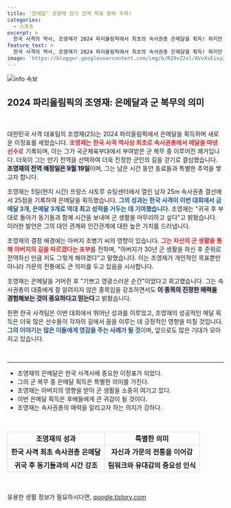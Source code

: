 ```yaml
---
title: ‘은메달’ 조영재 만기 전역 목표 밝혀 주목!
categories:
  - 스포츠
excerpt: >
  한국 사격의 역사, 조영재가 2024 파리올림픽에서 최초의 속사권총 은메달을 획득! 하지만 전역을 선택한 그의 뒷이야기는 더 많은 감동을 선사합니다. 군 복무와 가족의 영향 속에 남은 시간을 어떻게 보낼지 궁금하시다면 클릭해보세요!
feature_text: >
  한국 사격의 역사, 조영재가 2024 파리올림픽에서 최초의 속사권총 은메달을 획득! 하지만 전역을 선택한 그의 뒷이야기는 더 많은 감동을 선사합니다. 군 복무와 가족의 영향 속에 남은 시간을 어떻게 보낼지 궁금하시다면 클릭해보세요!
image: 'https://blogger.googleusercontent.com/img/b/R29vZ2xl/AVvXsEixyZcFfHzMRdzZMjFBmAUKJYCLCGyLL1o632UiGVXcaFdKo_bkvkuCioo0uUKlGfBVcT3P84aROyZIXSBEx3Aw5nCQ3pTgDom1WDC4m8eifvWiAmWEEVb4x6G_l8C0QH225ldMjyaFvpxGEBGNO37VmDTDMHGhJPq73UglMfDca1-0aw/s1600/blogspot.png'
---
```


<p><img src="https://blogger.googleusercontent.com/img/b/R29vZ2xl/AVvXsEixyZcFfHzMRdzZMjFBmAUKJYCLCGyLL1o632UiGVXcaFdKo_bkvkuCioo0uUKlGfBVcT3P84aROyZIXSBEx3Aw5nCQ3pTgDom1WDC4m8eifvWiAmWEEVb4x6G_l8C0QH225ldMjyaFvpxGEBGNO37VmDTDMHGhJPq73UglMfDca1-0aw/s1600/blogspot.png" alt="info 속보" /></p>

<h2 data-ke-size="size26">2024 파리올림픽의 조영재: 은메달과 군 복무의 의미</h2>

<p data-ke-size="size16">&nbsp;</p>

<p>대한민국 사격 대표팀의 조영재(25)는 2024 파리올림픽에서 은메달을 획득하며 새로운 이정표를 세웠습니다. <b><span style="color: #ee2323;">조영재는 한국 사격 역사상 최초로 속사권총에서 메달을 따낸 선수</span></b>로 기록되며, 이는 그가 국군체육부대에서 부여받은 군 복무 중 이루어진 쾌거입니다. 더욱이 그는 만기 전역을 선택하여 더욱 진정한 군인의 길을 걷기로 결심했습니다. <b><span style="background-color: #21538527;">조영재의 전역 예정일은 9월 19일</span></b>이며, 그는 남은 시간 동안 동료들과 특별한 추억을 쌓고자 합니다. </p>

<p>조영재는 5일(현지 시간) 프랑스 샤토루 슈팅센터에서 열린 남자 25m 속사권총 결선에서 25점을 기록하여 은메달을 획득했습니다. <b><span style="color: #1a5490;">그의 성과는 한국 사격이 이번 대회에서 금메달 3개, 은메달 3개로 역대 최고 성적을 거두는 데 기여했습니다</span></b>. 조영재는 "귀국 후 부대로 돌아가 동기들과 함께 시간을 보내며 군 생활을 마무리하고 싶다"고 밝혔습니다. 이러한 발언은 그의 대인 관계와 인간관계에 대한 높은 가치를 드러냅니다.</p>

<p>조영재의 결정 배경에는 아버지 조병기 씨의 영향이 있습니다. <b><span style="color: #ee2323;">그는 자신의 군 생활을 통해 아버지의 길을 따르겠다는 포부</span></b>를 전하며, "아버지가 30년 군 생활을 하신 후 준위로 전역하신 만큼 저도 그렇게 해야겠다"고 말했습니다. 이는 조영재가 개인적인 목표뿐만 아니라 가문의 전통에도 큰 의미를 두고 있음을 시사합니다. </p>

<p>조영재는 은메달을 거머쥔 후 "기쁘고 영광스러운 순간"이었다고 회고했습니다. 그는 속사권총이 대중에게 잘 알려지지 않은 종목임을 강조하면서도 <b><span style="background-color: #21538527;">이 종목의 진정한 매력을 경험해보는 것이 중요하다고 믿는다</span></b>고 밝혔습니다. </p>

<p>한편 한국 사격팀은 이번 대회에서 뛰어난 성과를 이루었고, 조영재의 성공적인 메달 획득은 더욱 많은 선수들이 각자의 길에서 꿈을 이루는 데 긍정적인 영향을 미칠 것입니다. <b><span style="color: #1a5490;">그의 이야기는 많은 이들에게 영감을 주는 사례가 될 것</span></b>이며, 앞으로도 많은 기대가 모아지고 있습니다.</p>

<p data-ke-size="size16">&nbsp;</p>

<hr />

<ul>
<li>조영재의 은메달은 한국 사격사에 중요한 이정표가 되었다.</li>
<li>그의 군 복무 중 은메달 획득은 특별한 의미를 가진다.</li>
<li>조영재는 아버지의 영향을 받아 군 생활을 소중히 여기고 있다.</li>
<li>이번 은메달 획득은 후배들에게 큰 귀감이 될 것이다.</li>
<li>조영재는 속사권총의 매력을 알리고자 하는 의지가 강하다.</li>
</ul>

<p data-ke-size="size16">&nbsp;</p>

<table style="width: 100%; border-collapse: collapse;">
<tr>
<td style="border: 1px solid #ddd; text-align: center; height: 30px;"><b>조영재의 성과</b></td>
<td style="border: 1px solid #ddd; text-align: center; height: 30px;"><b>특별한 의미</b></td>
</tr>
<tr>
<td style="border: 1px solid #ddd; text-align: center; height: 30px;"><b>한국 사격 최초 속사권총 은메달</b></td>
<td style="border: 1px solid #ddd; text-align: center; height: 30px;"><b>자신과 가문의 전통을 이어감</b></td>
</tr>
<tr>
<td style="border: 1px solid #ddd; text-align: center; height: 30px;"><b>귀국 후 동기들과의 시간 강조</b></td>
<td style="border: 1px solid #ddd; text-align: center; height: 30px;"><b>팀워크와 유대감의 중요성 인식</b></td>
</tr>
</table> 

<p data-ke-size="size16">&nbsp;</p>
유용한 생활 정보가 필요하시다면, <a href="https://qoogle.tistory.com" rel="dofollow">qoogle.tistory.com</a>


